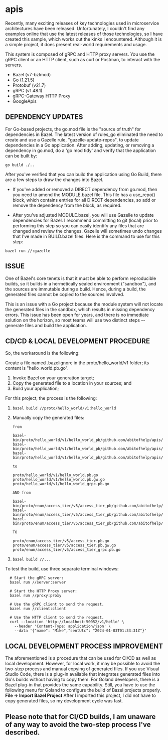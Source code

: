 # apis

Recently, many exciting releases of key technologies used in microservice architectures have been released.
Unfortunately, I couldn't find any examples online that use the latest releases of those technologies, so I have created
this sample, which works out the kinks I encountered. Although it is a simple project, it does present real-world
requirements and usage.

This system is composed of gRPC and HTTP proxy servers. You use the gRPC client or an HTTP client, such as curl or
Postman, to interact with the servers.

* Bazel (v7-bzlmod)
* Go (1.21.5)
* Protobuf (v21.7)
* gRPC (v1.48.1)
* gRPC-Gateway HTTP Proxy
* GoogleApis

## DEPENDENCY UPDATES

For Go-based projects, the go.mod file is the "source of truth" for dependencies in Bazel.
The latest version of rules_go eliminated the need to create and use a Gazelle rule, "gazelle-update-repos", to update
dependencies in a Go application. After adding, updating, or removing a dependency in go.mod, do a 'go mod tidy' and
verify that the application can be built by:

```go build ./..```

After you've verified that you can build the application using Go Build, there are a few steps to draw the changes into
Bazel.

* If you've added or removed a DIRECT dependency from go.mod, then you need to amend the MODULE.bazel file. This file
  has a use_repo() block, which contains entries for all DIRECT dependencies, so add or remove the dependency from the
  block, as required.

* After you've adjusted MODULE.bazel, you will use Gazelle to update dependencies for Bazel. I recommend committing to
  git (local) prior to performing this step so you can easily identify any files that are changed and review the
  changes. Gazelle will sometimes undo changes that I've made in BUILD.bazel files. Here is the command to use for this
  step:

```bazel run //:gazelle```

## ISSUE

One of Bazel's core tenets is that it must be able to perform reproducible builds,
so it builds in a hermetically sealed environment ("sandbox"), and the sources are immutable during a build.
Hence, during a build, the generated files cannot be copied to the sources involved.

This is an issue with a Go project because the module system will not locate the generated files in the sandbox,
which results in missing dependency errors. This issue has been open for years, and there is no immediate solution
on the horizon, so most teams will use two distinct steps -- generate files and build the application.

## CD/CD & LOCAL DEVELOPMENT PROCEDURE

So, the workaround is the following:

Create a file named .bazelignore in the proto/hello_world/v1 folder; its content is "hello_world.pb.go".

1) Invoke Bazel on your generation target;
2) Copy the generated file to a location in your sources; and
3) Build your application;

For this project, the process is the following:

1. ```
   bazel build //proto/hello_world/v1:hello_world
   ```


2. Manually copy the generated files:
   ```
   from
   
   bazel-bin/proto/hello_world/v1/hello_world_pb/github.com/abitofhelp/apis/proto/hello_world/v1/proto/hello_world/v1/hello_world.pb.go
   bazel-bin/proto/hello_world/v1/hello_world_pb/github.com/abitofhelp/apis/proto/hello_world/v1/proto/hello_world/v1/hello_world.pb.gw.go
   bazel-bin/proto/hello_world/v1/hello_world_pb/github.com/abitofhelp/apis/proto/hello_world/v1/proto/hello_world/v1/hello_world_grpc.pb.go
   
   to
   
   proto/hello_world/v1/hello_world.pb.go
   proto/hello_world/v1/hello_world.pb.gw.go
   proto/hello_world/v1/hello_world_grpc.pb.go
   
   AND from
   
   bazel-bin/proto/enum/access_tier/v5/access_tier_pb/github.com/abitofhelp/apis/proto/enum/access_tier/v5/proto/enum/access_tier/v5/access_tier.pb.go
   bazel-bin/proto/enum/access_tier/v5/access_tier_pb/github.com/abitofhelp/apis/proto/enum/access_tier/v5/proto/enum/access_tier/v5/access_tier.pb.gw.go
   bazel-bin/proto/enum/access_tier/v5/access_tier_pb/github.com/abitofhelp/apis/proto/enum/access_tier/v5/proto/enum/access_tier/v5/access_tier_grpc.pb.go
   
   TO
   
   proto/enum/access_tier/v5/access_tier.pb.go
   proto/enum/access_tier/v5/access_tier.pb.gw.go
   proto/enum/access_tier/v5/access_tier_grpc.pb.go
   ```

3. ```
   bazel build //...
   ```

To test the build, use three separate terminal windows:

```
  # Start the gRPC server:
  bazel run //server:server
  
  # Start the HTTP Proxy server:
  bazel run //proxy:proxy
  
  # Use the gRPC client to send the request.
  bazel run //client:client  
  
  # Use the HTTP client to send the request.
  curl --location 'http://localhost:50052/v1/hello' \
    --header 'Content-Type: application/json' \
    --data '{"name": "Mike","sentUtc": "2024-01-03T01:33:31Z"}'
```

## LOCAL DEVELOPMENT PROCESS IMPROVEMENT

The aforementioned is a procedure that can be used for CI/CD as well as local development. However, for local work, it
may be possible to avoid the two-step process and manual copying of generated files. If you use Visual Studio Code,
there is a plug-in available that integrates generated files into Go's builds without having to copy them. For Goland
developers, there is a Bazel plug-in that provides the same capability. Still, you have to use the following menu for
Goland to configure the build of Bazel projects properly.
**File -> Import Bazel Project**
After I imported this project, I did not have to copy generated files, so my development cycle was fast.

## Please note that for CI/CD builds, I am unaware of any way to avoid the two-step process I've described.